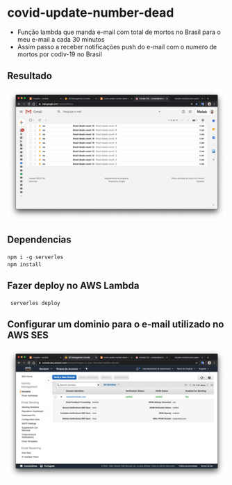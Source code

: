# covid-update-number-dead
- Função lambda que manda e-mail com total de mortos no Brasil para o meu e-mail a cada 30 minutos
- Assim passo a receber notificações push do e-mail com o numero de mortos por codiv-19 no Brasil

## Resultado
![](assets/mail.png)

## Dependencias
`` npm i -g serverles ``  
`` npm install ``  


## Fazer deploy no AWS Lambda
`` serverles deploy``


## Configurar um dominio para o e-mail utilizado no AWS SES
![](assets/aws-ses.png)

